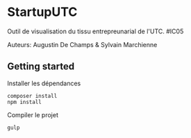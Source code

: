 # StartupUTC

Outil de visualisation du tissu entrepreunarial de l'UTC. #IC05

Auteurs: Augustin De Champs & Sylvain Marchienne

## Getting started

Installer les dépendances
```
composer install
npm install
```

Compiler le projet
```
gulp
```
